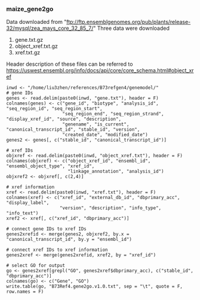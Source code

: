 ### maize_gene2go
Data downloaded from "ftp://ftp.ensemblgenomes.org/pub/plants/release-32/mysql/zea_mays_core_32_85_7/"
Three data were downloaded

1. gene.txt.gz
2. object_xref.txt.gz
3. xref.txt.gz

Header description of these files can be referred to https://uswest.ensembl.org/info/docs/api/core/core_schema.html#object_xref

```
inwd <- "/home/liu3zhen/references/B73refgen4/genemodel/"
# gene IDs
genes <- read.delim(paste0(inwd, "gene.txt"), header = F)
colnames(genes) <- c("gene_id", "biotype", "analysis_id", "seq_region_id", "seq_region_start",
                     "seq_region_end", "seq_region_strand", "display_xref_id", "source", "description",
                     "genename", "is_current", "canonical_transcript_id", "stable_id", "version",
                     "created_date", "modified_date")
genes2 <- genes[, c("stable_id", "canonical_transcript_id")]

# xref IDs
objxref <- read.delim(paste0(inwd, "object_xref.txt"), header = F)
colnames(objxref) <- c("object_xref_id", "ensembl_id", "ensembl_object_type", "xref_id",
                       "linkage_annotation", "analysis_id")
objxref2 <- objxref[, c(2,4)]

# xref information
xref <- read.delim(paste0(inwd, "xref.txt"), header = F)
colnames(xref) <- c("xref_id", "external_db_id", "dbprimary_acc", "display_label",
                    "version", "description", "info_type", "info_text")
xref2 <- xref[, c("xref_id", "dbprimary_acc")]

# connect gene IDs to xref IDs
genes2xrefid <- merge(genes2, objxref2, by.x = "canonical_transcript_id", by.y = "ensembl_id")

# connect xref IDs to xref information
genes2xref <- merge(genes2xrefid, xref2, by = "xref_id")

# select GO for output
go <- genes2xref[grepl("GO", genes2xref$dbprimary_acc), c("stable_id", "dbprimary_acc")]
colnames(go) <- c("Gene", "GO")
write.table(go, "B73Ref4.gene2go.v1.0.txt", sep = "\t", quote = F, row.names = F)
```
